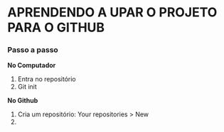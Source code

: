 # APRENDENDO A UPAR O PROJETO PARA O GITHUB
### Passo a passo

**No Computador**
1. Entra no repositório
2. Git init



**No Github**

1. Cria um repositório:
   Your repositories > New 
2. 
